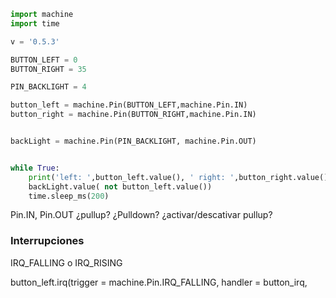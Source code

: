 



```python
import machine
import time

v = '0.5.3'

BUTTON_LEFT = 0
BUTTON_RIGHT = 35

PIN_BACKLIGHT = 4

button_left = machine.Pin(BUTTON_LEFT,machine.Pin.IN)
button_right = machine.Pin(BUTTON_RIGHT,machine.Pin.IN)


backLight = machine.Pin(PIN_BACKLIGHT, machine.Pin.OUT)


while True:
    print('left: ',button_left.value(), ' right: ',button_right.value(), end='\r')
    backLight.value( not button_left.value())
    time.sleep_ms(200)
```


Pin.IN, Pin.OUT ¿pullup? ¿Pulldown? ¿activar/descativar pullup?

### Interrupciones

IRQ_FALLING o IRQ_RISING

button_left.irq(trigger = machine.Pin.IRQ_FALLING, handler = button_irq, 



